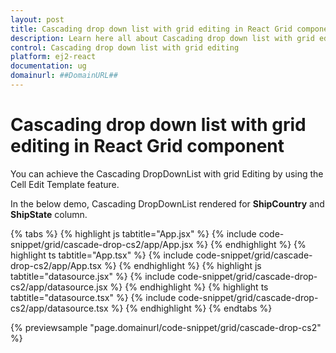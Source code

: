 ```yaml
---
layout: post
title: Cascading drop down list with grid editing in React Grid component | Syncfusion
description: Learn here all about Cascading drop down list with grid editing in Syncfusion React Grid component of Syncfusion Essential JS 2 and more.
control: Cascading drop down list with grid editing 
platform: ej2-react
documentation: ug
domainurl: ##DomainURL##
---
```


# Cascading drop down list with grid editing in React Grid component

You can achieve the Cascading DropDownList with grid Editing by using the Cell Edit Template feature.

In the below demo, Cascading DropDownList rendered for **ShipCountry** and **ShipState** column.

{% tabs %}
{% highlight js tabtitle="App.jsx" %}
{% include code-snippet/grid/cascade-drop-cs2/app/App.jsx %}
{% endhighlight %}
{% highlight ts tabtitle="App.tsx" %}
{% include code-snippet/grid/cascade-drop-cs2/app/App.tsx %}
{% endhighlight %}
{% highlight js tabtitle="datasource.jsx" %}
{% include code-snippet/grid/cascade-drop-cs2/app/datasource.jsx %}
{% endhighlight %}
{% highlight ts tabtitle="datasource.tsx" %}
{% include code-snippet/grid/cascade-drop-cs2/app/datasource.tsx %}
{% endhighlight %}
{% endtabs %}

 {% previewsample "page.domainurl/code-snippet/grid/cascade-drop-cs2" %}
